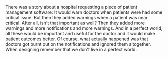 There was a story about a hospital requesting a piece of patient management software: It would warn doctors when patients were had some critical issue. But then they added warnings when a patient was near critical. After all, isn't that important as well? Then they added more warnings and more notifications and more warnings. And in a perfect world, all these would be important and useful for the doctor and it would make patient outcomes better. Of course, what actually happened was that doctors got burnt out on the notifications and ignored them altogether. When designing remember that we don't live in a perfect world.
